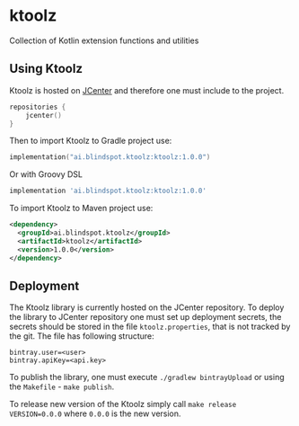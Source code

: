 # ktoolz
Collection of Kotlin extension functions and utilities

## Using Ktoolz
Ktoolz is hosted on [JCenter](https://bintray.com) and therefore one must include to the project.
```kotlin
repositories {
    jcenter()
}
```
Then to import Ktoolz to Gradle project use:
```Kotlin
implementation("ai.blindspot.ktoolz:ktoolz:1.0.0")
```
Or with Groovy DSL
```groovy
implementation 'ai.blindspot.ktoolz:ktoolz:1.0.0'
```
To import Ktoolz to Maven project use:
```xml
<dependency>
  <groupId>ai.blindspot.ktoolz</groupId>
  <artifactId>ktoolz</artifactId>
  <version>1.0.0</version>
</dependency>
```



## Deployment
The Ktoolz library is currently hosted on the JCenter repository.
To deploy the library to JCenter repository one must set up deployment secrets,
the secrets should be stored in the file `ktoolz.properties`, that is not tracked by the git.
The file has following structure:
```properties
bintray.user=<user>
bintray.apiKey=<api.key>
```
To publish the library, one must execute `./gradlew bintrayUpload` or using the `Makefile` - `make publish`.

To release new version of the Ktoolz simply call `make release VERSION=0.0.0` where `0.0.0` is the new version. 
